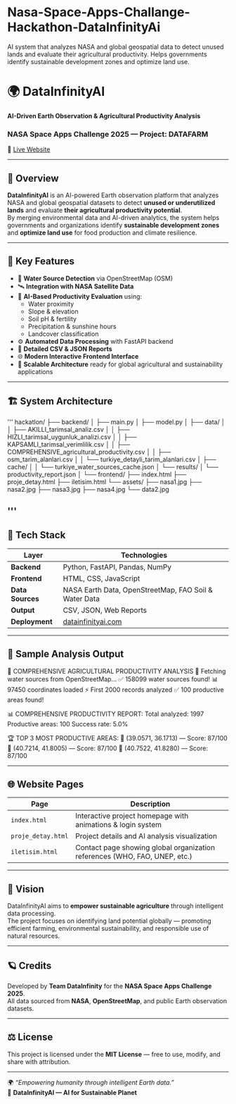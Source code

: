 # Nasa-Space-Apps-Challange-Hackathon-DataInfinityAi
AI system that analyzes NASA and global geospatial data to detect unused lands and evaluate their agricultural productivity. Helps governments identify sustainable development zones and optimize land use. 
# 🌍 DataInfinityAI  
**AI-Driven Earth Observation & Agricultural Productivity Analysis**  
### NASA Space Apps Challenge 2025 — Project: DATAFARM  
🔗 [Live Website](https://datainfinityai.com)

---

## 🧠 Overview
**DataInfinityAI** is an AI-powered Earth observation platform that analyzes NASA and global geospatial datasets to detect **unused or underutilized lands** and evaluate **their agricultural productivity potential**.  
By merging environmental data and AI-driven analytics, the system helps governments and organizations identify **sustainable development zones** and **optimize land use** for food production and climate resilience.

---

## 🚀 Key Features
- 🌊 **Water Source Detection** via OpenStreetMap (OSM)  
- 🛰 **Integration with NASA Satellite Data**  
- 🤖 **AI-Based Productivity Evaluation** using:
  - Water proximity  
  - Slope & elevation  
  - Soil pH & fertility  
  - Precipitation & sunshine hours  
  - Landcover classification  
- ⚙️ **Automated Data Processing** with FastAPI backend  
- 📁 **Detailed CSV & JSON Reports**  
- 🌐 **Modern Interactive Frontend Interface**  
- 🧩 **Scalable Architecture** ready for global agricultural and sustainability applications  

---

## 🏗️ System Architecture
'''
hackatlon/
├── backend/
│ ├── main.py
│ ├── model.py
│ ├── data/
│ │ ├── AKILLI_tarimsal_analiz.csv
│ │ ├── HIZLI_tarimsal_uygunluk_analizi.csv
│ │ ├── KAPSAMLI_tarimsal_verimlilik.csv
│ │ ├── COMPREHENSIVE_agricultural_productivity.csv
│ │ ├── osm_tarim_alanlari.csv
│ │ └── turkiye_detayli_tarim_alanlari.csv
│ ├── cache/
│ │ └── turkiye_water_sources_cache.json
│ └── results/
│ └── productivity_report.json
│
└── frontend/
├── index.html
├── proje_detay.html
├── iletisim.html
└── assets/
├── nasa1.jpg
├── nasa2.jpg
├── nasa3.jpg
├── nasa4.jpg
└── data2.jpg

'''
---

## 🧩 Tech Stack

| Layer | Technologies |
|-------|---------------|
| **Backend** | Python, FastAPI, Pandas, NumPy |
| **Frontend** | HTML, CSS, JavaScript |
| **Data Sources** | NASA Earth Data, OpenStreetMap, FAO Soil & Water Data |
| **Output** | CSV, JSON, Web Reports |
| **Deployment** | [datainfinityai.com](https://datainfinityai.com) |

---

## 🌾 Sample Analysis Output

🌾 COMPREHENSIVE AGRICULTURAL PRODUCTIVITY ANALYSIS
🌊 Fetching water sources from OpenStreetMap...
✅ 158099 water sources found!
📊 97450 coordinates loaded
⚡ First 2000 records analyzed
✅ 100 productive areas found!

📊 COMPREHENSIVE PRODUCTIVITY REPORT:
Total analyzed: 1997
Productive areas: 100
Success rate: 5.0%

🏆 TOP 3 MOST PRODUCTIVE AREAS:
📍 (39.0571, 36.1713) — Score: 87/100
📍 (40.7214, 41.8005) — Score: 87/100
📍 (40.7522, 41.8280) — Score: 87/100

---

## 🌐 Website Pages

| Page | Description |
|------|--------------|
| `index.html` | Interactive project homepage with animations & login system |
| `proje_detay.html` | Project details and AI analysis visualization |
| `iletisim.html` | Contact page showing global organization references (WHO, FAO, UNEP, etc.) |

---

## 🧭 Vision
DataInfinityAI aims to **empower sustainable agriculture** through intelligent data processing.  
The project focuses on identifying land potential globally — promoting efficient farming, environmental sustainability, and responsible use of natural resources.

---

## 🪐 Credits
Developed by **Team DataInfinity** for the **NASA Space Apps Challenge 2025**.  
All data sourced from **NASA**, **OpenStreetMap**, and public Earth observation datasets.  

---

## ⚖️ License
This project is licensed under the **MIT License** — free to use, modify, and share with attribution.

---

🌍 *“Empowering humanity through intelligent Earth data.”*  
🚀 **DataInfinityAI — AI for Sustainable Planet**
